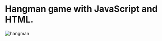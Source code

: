 # Hangman game with JavaScript and HTML. 

![hangman](https://user-images.githubusercontent.com/65445812/146685734-a39fced3-a825-42d9-a71f-c13209de1321.png)
